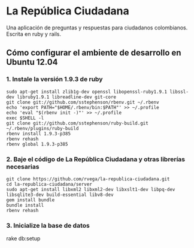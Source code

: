 La República Ciudadana
======================

Una aplicación de preguntas y respuestas para ciudadanos colombianos. Escrita en ruby y rails.


Cómo configurar el ambiente de desarrollo en Ubuntu 12.04
---------------------------------------------------------

### 1. Instale la versión 1.9.3 de ruby

    sudo apt-get install zlib1g-dev openssl libopenssl-ruby1.9.1 libssl-dev libruby1.9.1 libreadline-dev git-core
    git clone git://github.com/sstephenson/rbenv.git ~/.rbenv
    echo 'export PATH="$HOME/.rbenv/bin:$PATH"' >> ~/.profile
    echo 'eval "$(rbenv init -)"' >> ~/.profile
    exec $SHELL -l
    git clone git://github.com/sstephenson/ruby-build.git ~/.rbenv/plugins/ruby-build
    rbenv install 1.9.3-p385
    rbenv rehash
    rbenv global 1.9.3-p385

### 2. Baje el código de La República Ciudadana y otras librerías necesarias

    git clone https://github.com/rvega/la-republica-ciudadana.git
    cd la-republica-ciudadana/server
    sudo apt-get install libxml2 libxml2-dev libxslt1-dev libpq-dev libsqlite3-dev build-essential libv8-dev
    gem install bundle
    bundle install
    rbenv rehash

### 3. Inicialize la base de datos

   rake db:setup

